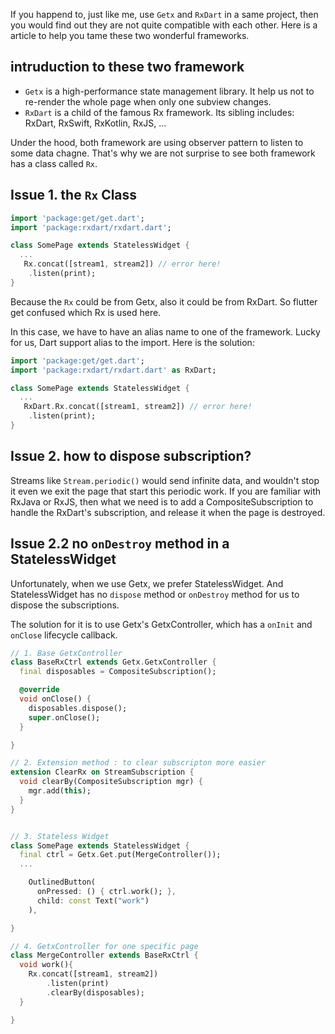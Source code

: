 If you happend to, just like me, use `Getx` and `RxDart` in a same project, then you would find out they are not quite compatible with each other. Here is a article to help you tame these two wonderful frameworks. 

## intruduction to these two framework

* `Getx` is a high-performance state management library. It help us not to re-render the whole page when only one subview changes. 
* `RxDart` is a child of the famous Rx framework. Its sibling includes: RxDart, RxSwift, RxKotlin, RxJS, ...

Under the hood, both framework are using observer pattern to listen to some data chagne. That's why we are not surprise to see both framework has a class called `Rx`. 

## Issue 1. the `Rx` Class

```dart
import 'package:get/get.dart';
import 'package:rxdart/rxdart.dart';

class SomePage extends StatelessWidget {
  ...
   Rx.concat([stream1, stream2]) // error here! 
    .listen(print); 
}  
```
Because the `Rx` could be from Getx, also it could be from RxDart. So flutter get confused which Rx is used here. 

In this case, we have to have an alias name to one of the framework. Lucky for us, Dart support alias to the import. Here is the solution: 

```dart
import 'package:get/get.dart';
import 'package:rxdart/rxdart.dart' as RxDart;

class SomePage extends StatelessWidget {
  ...
   RxDart.Rx.concat([stream1, stream2]) // error here! 
    .listen(print); 
}  
```

## Issue 2. how to dispose subscription?
Streams like `Stream.periodic()` would send infinite data, and wouldn't stop it even we exit the page that start this periodic work. If you are familiar with RxJava or RxJS, then what we need is to add a CompositeSubscription to handle the RxDart's subscription, and release it when the page is destroyed. 

## Issue 2.2 no `onDestroy` method in a StatelessWidget
Unfortunately, when we use Getx, we prefer StatelessWidget.
And StatelessWidget has no `dispose` method or `onDestroy` method for us to dispose the subscriptions. 

The solution for it is to use Getx's GetxController, which has a `onInit` and `onClose` lifecycle callback. 

```dart
// 1. Base GetxController
class BaseRxCtrl extends Getx.GetxController {
  final disposables = CompositeSubscription();

  @override
  void onClose() {
    disposables.dispose();
    super.onClose();
  }

}

// 2. Extension method : to clear subscripton more easier
extension ClearRx on StreamSubscription {
  void clearBy(CompositeSubscription mgr) {
    mgr.add(this);
  }
}


// 3. Stateless Widget
class SomePage extends StatelessWidget {
  final ctrl = Getx.Get.put(MergeController());
  ...

    OutlinedButton(
      onPressed: () { ctrl.work(); },
      child: const Text("work")
    ),

}  

// 4. GetxController for one specific page
class MergeController extends BaseRxCtrl {
  void work(){
    Rx.concat([stream1, stream2]) 
        .listen(print)
        .clearBy(disposables);
  }

}
```

```